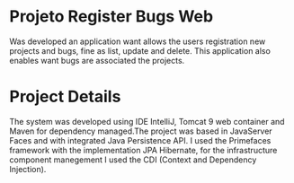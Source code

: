 # Projeto Register Bugs Web
Was developed an application want allows the users registration new projects and bugs, fine as list, update and delete. This application also enables want bugs are associated the projects.

# Project Details
The system was developed using IDE IntelliJ, Tomcat 9 web container and Maven for dependency managed.The project was based in JavaServer Faces and with integrated Java Persistence API. I used the Primefaces framework with the implementation JPA Hibernate, for the infrastructure component manegement I used the CDI (Context and Dependency Injection).

